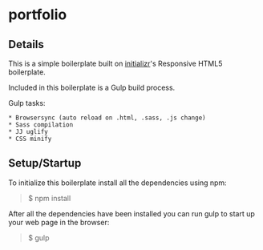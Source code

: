 # portfolio

## Details

This is a simple boilerplate built on [initializr](http://www.initializr.com/)'s Responsive HTML5 boilerplate. 

Included in this boilerplate is a Gulp build process.

Gulp tasks:

	* Browsersync (auto reload on .html, .sass, .js change)
	* Sass compilation
	* JJ uglify
	* CSS minify

## Setup/Startup

To initialize this boilerplate install all the dependencies using npm:

>$ npm install

After all the dependencies have been installed you can run gulp to start up your web page in the browser:

>$ gulp